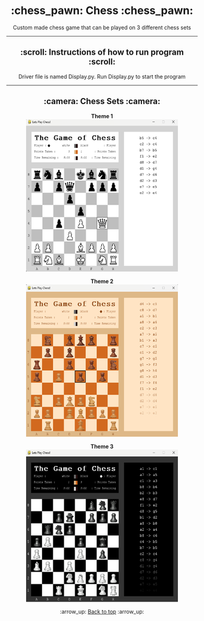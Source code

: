 <h1 align="center">:chess_pawn: Chess :chess_pawn:</h1>
<p align="center">
    Custom made chess game that can be played on 3 different chess sets
</p>

---
<!-- instruction section -->
<h2 align="center">:scroll: Instructions of how to run program :scroll:</h2>
<p align='center'>Driver file is named Display.py. Run Display.py to start the program</p>

---
<h2 align="center">:camera: Chess Sets :camera:</h2>
<div align="center">

**Theme 1**<br>
<img width="400" height="400" alt="Database Data" src="Project_Images/Theme_One.png">

**Theme 2**<br>
<img width="400" height="400" alt="Database Data" src="Project_Images/Theme_Two.png">

**Theme 3**<br>
<img width="400" height="400" alt="Database Data" src="Project_Images/Theme_Three.png">
</div>

<!-- footer section -->
<div align="center">
    <p>:arrow_up: <a href="#chess_pawn-Chess-chess_pawn">Back to top</a> :arrow_up:</p>
</div>
